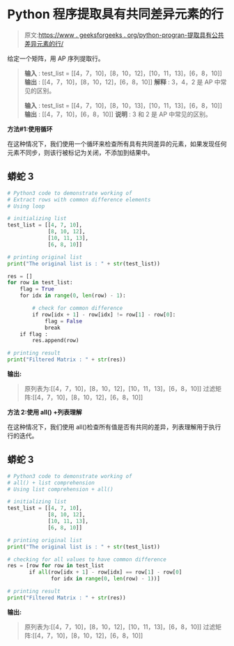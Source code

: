 # Python 程序提取具有共同差异元素的行

> 原文:[https://www . geeksforgeeks . org/python-progran-提取具有公共差异元素的行/](https://www.geeksforgeeks.org/python-progran-to-extract-rows-with-common-difference-elements/)

给定一个矩阵，用 AP 序列提取行。

> **输入** : test_list = [[4，7，10]，[8，10，12]，[10，11，13]，[6，8，10]]
> **输出** : [[4，7，10]，[8，10，12]，[6，8，10]]
> **解释** : 3，4，2 是 AP 中常见的区别。
> 
> **输入** : test_list = [[4，7，10]，[8，10，13]，[10，11，13]，[6，8，10]]
> **输出** : [[4，7，10]，[6，8，10]]
> **说明** : 3 和 2 是 AP 中常见的区别。

**方法#1:使用循环**

在这种情况下，我们使用一个循环来检查所有具有共同差异的元素，如果发现任何元素不同步，则该行被标记为关闭，不添加到结果中。

## 蟒蛇 3

```py
# Python3 code to demonstrate working of
# Extract rows with common difference elements
# Using loop

# initializing list
test_list = [[4, 7, 10],
             [8, 10, 12],
             [10, 11, 13],
             [6, 8, 10]]

# printing original list
print("The original list is : " + str(test_list))

res = []
for row in test_list:
    flag = True
    for idx in range(0, len(row) - 1):

        # check for common difference
        if row[idx + 1] - row[idx] != row[1] - row[0]:
            flag = False
            break
    if flag :
        res.append(row)

# printing result
print("Filtered Matrix : " + str(res))
```

**输出:**

> 原列表为:[[4，7，10]，[8，10，12]，[10，11，13]，[6，8，10]]
> 过滤矩阵:[[4，7，10]，[8，10，12]，[6，8，10]]

**方法 2:使用 all() +列表理解**

在这种情况下，我们使用 all()检查所有值是否有共同的差异，列表理解用于执行行的迭代。

## 蟒蛇 3

```py
# Python3 code to demonstrate working of
# all() + list comprehension
# Using list comprehension + all()

# initializing list
test_list = [[4, 7, 10],
             [8, 10, 12],
             [10, 11, 13],
             [6, 8, 10]]

# printing original list
print("The original list is : " + str(test_list))

# checking for all values to have common difference        
res = [row for row in test_list
       if all(row[idx + 1] - row[idx] == row[1] - row[0]
              for idx in range(0, len(row) - 1))]

# printing result
print("Filtered Matrix : " + str(res))
```

**输出:**

> 原列表为:[[4，7，10]，[8，10，12]，[10，11，13]，[6，8，10]]
> 过滤矩阵:[[4，7，10]，[8，10，12]，[6，8，10]]